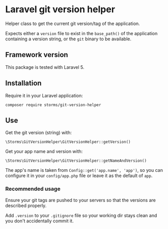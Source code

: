Laravel git version helper
========================================

Helper class to get the current git version/tag of the application.

Expects either a `version` file to exist in the `base_path()` of the application
containing a version string, or the `git` binary to be available.

Framework version
-----------------

This package is tested with Laravel 5.

Installation
------------

Require it in your Laravel application:

    composer require storms/git-version-helper

Use
---

Get the git version (string) with:

    \Storms\GitVersionHelper\GitVersionHelper::getVersion()

Get your app name and version with:

    \Storms\GitVersionHelper\GitVersionHelper::getNameAndVersion()

The app's name is taken from `Config::get('app.name', 'app')`, so you can
configure it in your `config/app.php` file or leave it as the default of `app`.

### Recommended usage 

Ensure your git tags are pushed to your servers
so that the versions are described properly.

Add `.version` to your `.gitignore` file
so your working dir stays clean and you don't accidentally commit it.